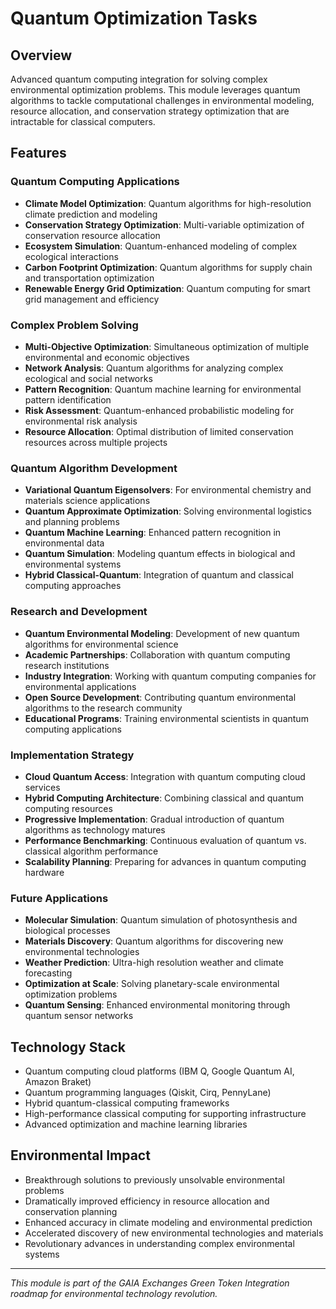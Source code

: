 # Quantum Optimization Tasks

## Overview
Advanced quantum computing integration for solving complex environmental optimization problems. This module leverages quantum algorithms to tackle computational challenges in environmental modeling, resource allocation, and conservation strategy optimization that are intractable for classical computers.

## Features

### Quantum Computing Applications
- **Climate Model Optimization**: Quantum algorithms for high-resolution climate prediction and modeling
- **Conservation Strategy Optimization**: Multi-variable optimization of conservation resource allocation
- **Ecosystem Simulation**: Quantum-enhanced modeling of complex ecological interactions
- **Carbon Footprint Optimization**: Quantum algorithms for supply chain and transportation optimization
- **Renewable Energy Grid Optimization**: Quantum computing for smart grid management and efficiency

### Complex Problem Solving
- **Multi-Objective Optimization**: Simultaneous optimization of multiple environmental and economic objectives
- **Network Analysis**: Quantum algorithms for analyzing complex ecological and social networks
- **Pattern Recognition**: Quantum machine learning for environmental pattern identification
- **Risk Assessment**: Quantum-enhanced probabilistic modeling for environmental risk analysis
- **Resource Allocation**: Optimal distribution of limited conservation resources across multiple projects

### Quantum Algorithm Development
- **Variational Quantum Eigensolvers**: For environmental chemistry and materials science applications
- **Quantum Approximate Optimization**: Solving environmental logistics and planning problems
- **Quantum Machine Learning**: Enhanced pattern recognition in environmental data
- **Quantum Simulation**: Modeling quantum effects in biological and environmental systems
- **Hybrid Classical-Quantum**: Integration of quantum and classical computing approaches

### Research and Development
- **Quantum Environmental Modeling**: Development of new quantum algorithms for environmental science
- **Academic Partnerships**: Collaboration with quantum computing research institutions
- **Industry Integration**: Working with quantum computing companies for environmental applications
- **Open Source Development**: Contributing quantum environmental algorithms to the research community
- **Educational Programs**: Training environmental scientists in quantum computing applications

### Implementation Strategy
- **Cloud Quantum Access**: Integration with quantum computing cloud services
- **Hybrid Computing Architecture**: Combining classical and quantum computing resources
- **Progressive Implementation**: Gradual introduction of quantum algorithms as technology matures
- **Performance Benchmarking**: Continuous evaluation of quantum vs. classical algorithm performance
- **Scalability Planning**: Preparing for advances in quantum computing hardware

### Future Applications
- **Molecular Simulation**: Quantum simulation of photosynthesis and biological processes
- **Materials Discovery**: Quantum algorithms for discovering new environmental technologies
- **Weather Prediction**: Ultra-high resolution weather and climate forecasting
- **Optimization at Scale**: Solving planetary-scale environmental optimization problems
- **Quantum Sensing**: Enhanced environmental monitoring through quantum sensor networks

## Technology Stack
- Quantum computing cloud platforms (IBM Q, Google Quantum AI, Amazon Braket)
- Quantum programming languages (Qiskit, Cirq, PennyLane)
- Hybrid quantum-classical computing frameworks
- High-performance classical computing for supporting infrastructure
- Advanced optimization and machine learning libraries

## Environmental Impact
- Breakthrough solutions to previously unsolvable environmental problems
- Dramatically improved efficiency in resource allocation and conservation planning
- Enhanced accuracy in climate modeling and environmental prediction
- Accelerated discovery of new environmental technologies and materials
- Revolutionary advances in understanding complex environmental systems

---
*This module is part of the GAIA Exchanges Green Token Integration roadmap for environmental technology revolution.*